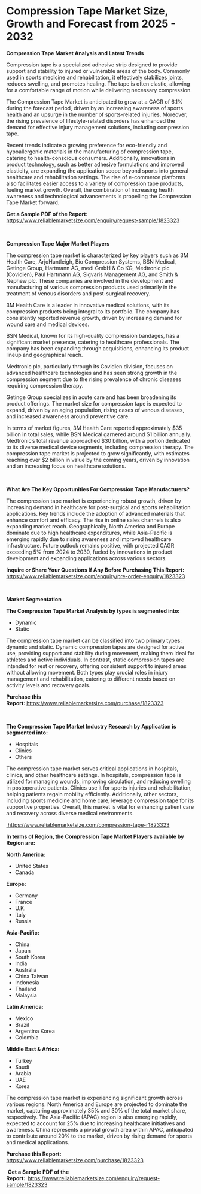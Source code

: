 <p><h1>Compression Tape Market Size, Growth and Forecast from 2025 - 2032</h1></p><p><strong>Compression Tape Market Analysis and Latest Trends</strong></p>
<p><p>Compression tape is a specialized adhesive strip designed to provide support and stability to injured or vulnerable areas of the body. Commonly used in sports medicine and rehabilitation, it effectively stabilizes joints, reduces swelling, and promotes healing. The tape is often elastic, allowing for a comfortable range of motion while delivering necessary compression.</p><p>The Compression Tape Market is anticipated to grow at a CAGR of 6.1% during the forecast period, driven by an increasing awareness of sports health and an upsurge in the number of sports-related injuries. Moreover, the rising prevalence of lifestyle-related disorders has enhanced the demand for effective injury management solutions, including compression tape.</p><p>Recent trends indicate a growing preference for eco-friendly and hypoallergenic materials in the manufacturing of compression tape, catering to health-conscious consumers. Additionally, innovations in product technology, such as better adhesive formulations and improved elasticity, are expanding the application scope beyond sports into general healthcare and rehabilitation settings. The rise of e-commerce platforms also facilitates easier access to a variety of compression tape products, fueling market growth. Overall, the combination of increasing health awareness and technological advancements is propelling the Compression Tape Market forward.</p></p>
<p><strong>Get a Sample PDF of the Report:&nbsp;</strong> <a href="https://www.reliablemarketsize.com/enquiry/request-sample/1823323?utm_campaign=1845&utm_medium=2&utm_source=Github&utm_content=ia&utm_term=19042025&utm_id=compression-tape">https://www.reliablemarketsize.com/enquiry/request-sample/1823323</a></p>
<p>&nbsp;</p>
<p><strong>Compression Tape Major Market Players</strong></p>
<p><p>The compression tape market is characterized by key players such as 3M Health Care, ArjoHuntleigh, Bio Compression Systems, BSN Medical, Getinge Group, Hartmann AG, medi GmbH & Co KG, Medtronic plc (Covidien), Paul Hartmann AG, Sigvaris Management AG, and Smith & Nephew plc. These companies are involved in the development and manufacturing of various compression products used primarily in the treatment of venous disorders and post-surgical recovery.</p><p>3M Health Care is a leader in innovative medical solutions, with its compression products being integral to its portfolio. The company has consistently reported revenue growth, driven by increasing demand for wound care and medical devices.</p><p>BSN Medical, known for its high-quality compression bandages, has a significant market presence, catering to healthcare professionals. The company has been expanding through acquisitions, enhancing its product lineup and geographical reach.</p><p>Medtronic plc, particularly through its Covidien division, focuses on advanced healthcare technologies and has seen strong growth in the compression segment due to the rising prevalence of chronic diseases requiring compression therapy.</p><p>Getinge Group specializes in acute care and has been broadening its product offerings. The market size for compression tape is expected to expand, driven by an aging population, rising cases of venous diseases, and increased awareness around preventive care.</p><p>In terms of market figures, 3M Health Care reported approximately $35 billion in total sales, while BSN Medical garnered around $1 billion annually. Medtronic’s total revenue approached $30 billion, with a portion dedicated to its diverse medical device segments, including compression therapy. The compression tape market is projected to grow significantly, with estimates reaching over $2 billion in value by the coming years, driven by innovation and an increasing focus on healthcare solutions.</p></p>
<p>&nbsp;</p>
<p><strong>What Are The Key Opportunities For Compression Tape Manufacturers?</strong></p>
<p><p>The compression tape market is experiencing robust growth, driven by increasing demand in healthcare for post-surgical and sports rehabilitation applications. Key trends include the adoption of advanced materials that enhance comfort and efficacy. The rise in online sales channels is also expanding market reach. Geographically, North America and Europe dominate due to high healthcare expenditures, while Asia-Pacific is emerging rapidly due to rising awareness and improved healthcare infrastructure. Future outlook remains positive, with projected CAGR exceeding 5% from 2024 to 2030, fueled by innovations in product development and expanding applications across various sectors.</p></p>
<p><strong>Inquire or Share Your Questions If Any Before Purchasing This Report:</strong> <a href="https://www.reliablemarketsize.com/enquiry/pre-order-enquiry/1823323?utm_campaign=1845&utm_medium=2&utm_source=Github&utm_content=ia&utm_term=19042025&utm_id=compression-tape">https://www.reliablemarketsize.com/enquiry/pre-order-enquiry/1823323</a></p>
<p>&nbsp;</p>
<p><strong>Market Segmentation</strong></p>
<p><strong>The Compression Tape Market Analysis by types is segmented into:</strong></p>
<p><ul><li>Dynamic</li><li>Static</li></ul></p>
<p><p>The compression tape market can be classified into two primary types: dynamic and static. Dynamic compression tapes are designed for active use, providing support and stability during movement, making them ideal for athletes and active individuals. In contrast, static compression tapes are intended for rest or recovery, offering consistent support to injured areas without allowing movement. Both types play crucial roles in injury management and rehabilitation, catering to different needs based on activity levels and recovery goals.</p></p>
<p><strong>Purchase this Report:&nbsp;</strong><a href="https://www.reliablemarketsize.com/purchase/1823323?utm_campaign=1845&utm_medium=2&utm_source=Github&utm_content=ia&utm_term=19042025&utm_id=compression-tape">https://www.reliablemarketsize.com/purchase/1823323</a></p>
<p>&nbsp;</p>
<p><strong>The Compression Tape Market Industry Research by Application is segmented into:</strong></p>
<p><ul><li>Hospitals</li><li>Clinics</li><li>Others</li></ul></p>
<p><p>The compression tape market serves critical applications in hospitals, clinics, and other healthcare settings. In hospitals, compression tape is utilized for managing wounds, improving circulation, and reducing swelling in postoperative patients. Clinics use it for sports injuries and rehabilitation, helping patients regain mobility efficiently. Additionally, other sectors, including sports medicine and home care, leverage compression tape for its supportive properties. Overall, this market is vital for enhancing patient care and recovery across diverse medical environments.</p></p>
<p><a href="https://www.reliablemarketsize.com/compression-tape-r1823323?utm_campaign=1845&utm_medium=2&utm_source=Github&utm_content=ia&utm_term=19042025&utm_id=compression-tape">&nbsp;https://www.reliablemarketsize.com/compression-tape-r1823323</a></p>
<p><strong>In terms of Region, the Compression Tape Market Players available by Region are:</strong></p>
<p>
    <p> <strong> North America: </strong>
        <ul>
            <li>United States</li>
            <li>Canada</li>
        </ul>
        </p> 
    <p> <strong> Europe: </strong>
        <ul>
            <li>Germany</li>
            <li>France</li>
            <li>U.K.</li>
            <li>Italy</li>
            <li>Russia</li>
        </ul>
        </p> 
    <p> <strong> Asia-Pacific: </strong>
        <ul>
            <li>China</li>
            <li>Japan</li>
            <li>South Korea</li>
            <li>India</li>
            <li>Australia</li>
            <li>China Taiwan</li>
            <li>Indonesia</li>
            <li>Thailand</li>
            <li>Malaysia</li>
        </ul>
        </p> 
    <p> <strong> Latin America: </strong>
        <ul>
            <li>Mexico</li>
            <li>Brazil</li>
            <li>Argentina Korea</li>
            <li>Colombia</li>
        </ul>
        </p> 
    <p> <strong> Middle East & Africa: </strong>
        <ul>
            <li>Turkey</li>
            <li>Saudi</li>
            <li>Arabia</li>
            <li>UAE</li>
            <li>Korea</li>
        </ul>
    </p>
    </p>
<p><p>The compression tape market is experiencing significant growth across various regions. North America and Europe are projected to dominate the market, capturing approximately 35% and 30% of the total market share, respectively. The Asia-Pacific (APAC) region is also emerging rapidly, expected to account for 25% due to increasing healthcare initiatives and awareness. China represents a pivotal growth area within APAC, anticipated to contribute around 20% to the market, driven by rising demand for sports and medical applications.</p></p>
<p><strong>Purchase this Report: </strong><a href="https://www.reliablemarketsize.com/purchase/1823323?utm_campaign=1845&utm_medium=2&utm_source=Github&utm_content=ia&utm_term=19042025&utm_id=compression-tape">https://www.reliablemarketsize.com/purchase/1823323</a></p>
<p>&nbsp;<strong>Get a Sample PDF of the Report:&nbsp;&nbsp;</strong><a href="https://www.reliablemarketsize.com/enquiry/request-sample/1823323?utm_campaign=1845&utm_medium=2&utm_source=Github&utm_content=ia&utm_term=19042025&utm_id=compression-tape">https://www.reliablemarketsize.com/enquiry/request-sample/1823323</a></p>
<p><strong></strong></p>
<p><p></p><p></p><p></p></p>